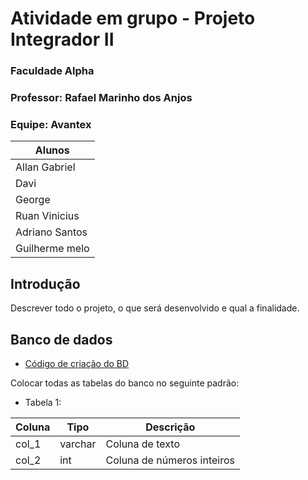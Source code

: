 # Atividade em grupo - Projeto Integrador II

### Faculdade Alpha
### Professor: Rafael Marinho dos Anjos

### Equipe: Avantex

| Alunos |
|--------|
| Allan Gabriel|
| Davi |
| George|
| Ruan Vinicius |
| Adriano Santos  |
| Guilherme melo |
## Introdução

Descrever todo o projeto, o que será desenvolvido e qual a finalidade.

## Banco de dados

- [Código de criação do BD](./data/codigo_criacao_banco.sql)

Colocar todas as tabelas do banco no seguinte padrão:

- Tabela 1:

| Coluna | Tipo | Descrição |
|--------|------|-----------|
| col_1 | varchar | Coluna de texto |
| col_2 | int | Coluna de números inteiros |

